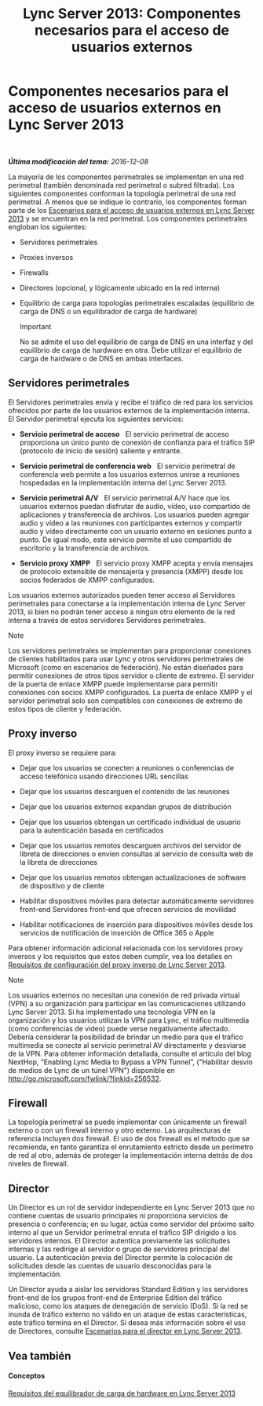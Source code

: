 ﻿---
title: 'Lync Server 2013: Componentes necesarios para el acceso de usuarios externos'
TOCTitle: Componentes necesarios para el acceso de usuarios externos
ms:assetid: 2d0f9817-14e7-4109-95dc-62420e3c29e2
ms:mtpsurl: https://technet.microsoft.com/es-es/library/Gg425779(v=OCS.15)
ms:contentKeyID: 48274783
ms.date: 01/07/2017
mtps_version: v=OCS.15
ms.translationtype: HT
---

# Componentes necesarios para el acceso de usuarios externos en Lync Server 2013

 

_**Última modificación del tema:** 2016-12-08_

La mayoría de los componentes perimetrales se implementan en una red perimetral (también denominada red perimetral o subred filtrada). Los siguientes componentes conforman la topología perimetral de una red perimetral. A menos que se indique lo contrario, los componentes forman parte de los [Escenarios para el acceso de usuarios externos en Lync Server 2013](lync-server-2013-scenarios-for-external-user-access.md) y se encuentran en la red perimetral. Los componentes perimetrales engloban los siguientes:

  - Servidores perimetrales

  - Proxies inversos

  - Firewalls

  - Directores (opcional, y lógicamente ubicado en la red interna)

  - Equilibrio de carga para topologías perimetrales escaladas (equilibrio de carga de DNS o un equilibrador de carga de hardware)
    
    > [!IMPORTANT]  
    > No se admite el uso del equilibrio de carga de DNS en una interfaz y del equilibrio de carga de hardware en otra. Debe utilizar el equilibrio de carga de hardware o de DNS en ambas interfaces.
    


## Servidores perimetrales

El Servidores perimetrales envía y recibe el tráfico de red para los servicios ofrecidos por parte de los usuarios externos de la implementación interna. El Servidor perimetral ejecuta los siguientes servicios:

  - **Servicio perimetral de acceso**   El servicio perimetral de acceso proporciona un único punto de conexión de confianza para el tráfico SIP (protocolo de inicio de sesión) saliente y entrante.

  - **Servicio perimetral de conferencia web**   El servicio perimetral de conferencia web permite a los usuarios externos unirse a reuniones hospedadas en la implementación interna del Lync Server 2013.

  - **Servicio perimetral A/V**   El servicio perimetral A/V hace que los usuarios externos puedan disfrutar de audio, vídeo, uso compartido de aplicaciones y transferencia de archivos. Los usuarios pueden agregar audio y vídeo a las reuniones con participantes externos y compartir audio y vídeo directamente con un usuario externo en sesiones punto a punto. De igual modo, este servicio permite el uso compartido de escritorio y la transferencia de archivos.

  - **Servicio proxy XMPP**   El servicio proxy XMPP acepta y envía mensajes de protocolo extensible de mensajería y presencia (XMPP) desde los socios federados de XMPP configurados.

Los usuarios externos autorizados pueden tener acceso al Servidores perimetrales para conectarse a la implementación interna de Lync Server 2013, si bien no podrán tener acceso a ningún otro elemento de la red interna a través de estos servidores Servidores perimetrales.


> [!NOTE]
> Los servidores perimetrales se implementan para proporcionar conexiones de clientes habilitados para usar Lync y otros servidores perimetrales de Microsoft (como en escenarios de federación). No están diseñados para permitir conexiones de otros tipos servidor o cliente de extremo. El servidor de la puerta de enlace XMPP puede implementarse para permitir conexiones con socios XMPP configurados. La puerta de enlace XMPP y el servidor perimetral solo son compatibles con conexiones de extremo de estos tipos de cliente y federación.



## Proxy inverso

El proxy inverso se requiere para:

  - Dejar que los usuarios se conecten a reuniones o conferencias de acceso telefónico usando direcciones URL sencillas

  - Dejar que los usuarios descarguen el contenido de las reuniones

  - Dejar que los usuarios externos expandan grupos de distribución

  - Dejar que los usuarios obtengan un certificado individual de usuario para la autenticación basada en certificados

  - Dejar que los usuarios remotos descarguen archivos del servidor de libreta de direcciones o envíen consultas al servicio de consulta web de la libreta de direcciones

  - Dejar que los usuarios remotos obtengan actualizaciones de software de dispositivo y de cliente

  - Habilitar dispositivos móviles para detectar automáticamente servidores front-end Servidores front-end que ofrecen servicios de movilidad

  - Habilitar notificaciones de inserción para dispositivos móviles desde los servicios de notificación de inserción de Office 365 o Apple

Para obtener información adicional relacionada con los servidores proxy inversos y los requisitos que estos deben cumplir, vea los detalles en [Requisitos de configuración del proxy inverso de Lync Server 2013](lync-server-2013-configuration-requirements-for-reverse-proxy.md).


> [!NOTE]
> Los usuarios externos no necesitan una conexión de red privada virtual (VPN) a su organización para participar en las comunicaciones utilizando Lync Server 2013. Si ha implementado una tecnología VPN en la organización y los usuarios utilizan la VPN para Lync, el tráfico multimedia (como conferencias de video) puede verse negativamente afectado. Debería considerar la posibilidad de brindar un medio para que el tráfico multimedia se conecte al servicio perimetral AV directamente y desviarse de la VPN. Para obtener información detallada, consulte el artículo del blog NextHop, “Enabling Lync Media to Bypass a VPN Tunnel”, ("Habilitar desvío de medios de Lync de un túnel VPN") disponible en <A class=uri href="http://go.microsoft.com/fwlink/?linkid=256532">http://go.microsoft.com/fwlink/?linkid=256532</A>.



## Firewall

La topología perimetral se puede implementar con únicamente un firewall externo o con un firewall interno y otro externo. Las arquitecturas de referencia incluyen dos firewall. El uso de dos firewall es el método que se recomienda, en tanto garantiza el enrutamiento estricto desde un perímetro de red al otro, además de proteger la implementación interna detrás de dos niveles de firewall.

## Director

Un Director es un rol de servidor independiente en Lync Server 2013 que no contiene cuentas de usuario principales ni proporciona servicios de presencia o conferencia; en su lugar, actúa como servidor del próximo salto interno al que un Servidor perimetral enruta el tráfico SIP dirigido a los servidores internos. El Director autentica previamente las solicitudes internas y las redirige al servidor o grupo de servidores principal del usuario. La autenticación previa del Director permite la colocación de solicitudes desde las cuentas de usuario desconocidas para la implementación.

Un Director ayuda a aislar los servidores Standard Edition y los servidores front-end de los grupos front-end de Enterprise Edition del tráfico malicioso, como los ataques de denegación de servicio (DoS). Si la red se inunda de tráfico externo no válido en un ataque de estas características, este tráfico termina en el Director. Si desea más información sobre el uso de Directores, consulte [Escenarios para el director en Lync Server 2013](lync-server-2013-scenarios-for-the-director.md).

## Vea también

#### Conceptos

[Requisitos del equilibrador de carga de hardware en Lync Server 2013](lync-server-2013-hardware-load-balancer-requirements.md)

